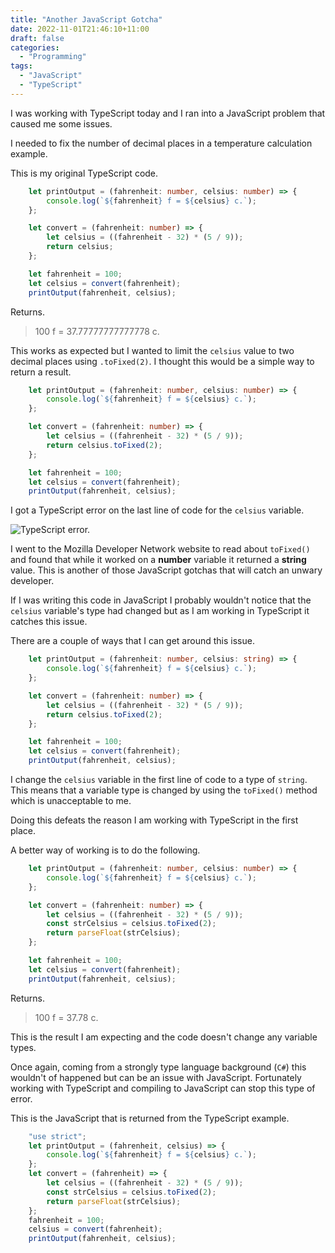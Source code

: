 ```yaml
---
title: "Another JavaScript Gotcha"
date: 2022-11-01T21:46:10+11:00
draft: false
categories:
  - "Programming"
tags:
  - "JavaScript"
  - "TypeScript"
---
```


I was working with TypeScript today and I ran into a JavaScript problem that caused me some issues.

I needed to fix the number of decimal places in a temperature calculation example.

This is my original TypeScript code.

```typescript
    let printOutput = (fahrenheit: number, celsius: number) => {
        console.log(`${fahrenheit} f = ${celsius} c.`);
    };

    let convert = (fahrenheit: number) => {
        let celsius = ((fahrenheit - 32) * (5 / 9));
        return celsius;
    };

    let fahrenheit = 100;
    let celsius = convert(fahrenheit);
    printOutput(fahrenheit, celsius);
```

Returns.

> 100 f = 37.77777777777778 c.

This works as expected but I wanted to limit the ``celsius`` value to two decimal places using ``.toFixed(2)``. I thought this would be a simple way to return a result.

```typescript
    let printOutput = (fahrenheit: number, celsius: number) => {
        console.log(`${fahrenheit} f = ${celsius} c.`);
    };

    let convert = (fahrenheit: number) => {
        let celsius = ((fahrenheit - 32) * (5 / 9));
        return celsius.toFixed(2);
    };

    let fahrenheit = 100;
    let celsius = convert(fahrenheit);
    printOutput(fahrenheit, celsius);
```

I got a TypeScript error on the last line of code for the ``celsius`` variable.

![TypeScript error.](/images/type-error.jpg "TypeScript error.")

I went to the Mozilla Developer Network website to read about ``toFixed()`` and found that while it worked on a **number** variable it returned a **string** value. This is another of those JavaScript gotchas that will catch an unwary developer.

If I was writing this code in JavaScript I probably wouldn't notice that the ``celsius`` variable's type had changed but as I am working in TypeScript it catches this issue.

There are a couple of ways that I can get around this issue.

```typescript
    let printOutput = (fahrenheit: number, celsius: string) => {
        console.log(`${fahrenheit} f = ${celsius} c.`);
    };

    let convert = (fahrenheit: number) => {
        let celsius = ((fahrenheit - 32) * (5 / 9));
        return celsius.toFixed(2);
    };

    let fahrenheit = 100;
    let celsius = convert(fahrenheit);
    printOutput(fahrenheit, celsius);
```

I change the ``celsius`` variable in the first line of code to a type of ``string``. This means that a variable type is changed by using the ``toFixed()`` method which is unacceptable to me.

Doing this defeats the reason I am working with TypeScript in the first place.

A better way of working is to do the following.

```typescript
    let printOutput = (fahrenheit: number, celsius: number) => {
        console.log(`${fahrenheit} f = ${celsius} c.`);
    };

    let convert = (fahrenheit: number) => {
        let celsius = ((fahrenheit - 32) * (5 / 9));
        const strCelsius = celsius.toFixed(2);
        return parseFloat(strCelsius);
    };

    let fahrenheit = 100;
    let celsius = convert(fahrenheit);
    printOutput(fahrenheit, celsius);
```

Returns.

> 100 f = 37.78 c.

This is the result I am expecting and the code doesn't change any variable types.

Once again, coming from a strongly type language background (``C#``) this wouldn't of happened but can be an issue with JavaScript. Fortunately working with TypeScript and compiling to JavaScript can stop this type of error.

This is the JavaScript that is returned from the TypeScript example.

```javascript
    "use strict";
    let printOutput = (fahrenheit, celsius) => {
        console.log(`${fahrenheit} f = ${celsius} c.`);
    };
    let convert = (fahrenheit) => {
        let celsius = ((fahrenheit - 32) * (5 / 9));
        const strCelsius = celsius.toFixed(2);
        return parseFloat(strCelsius);
    };
    fahrenheit = 100;
    celsius = convert(fahrenheit);
    printOutput(fahrenheit, celsius);
```
